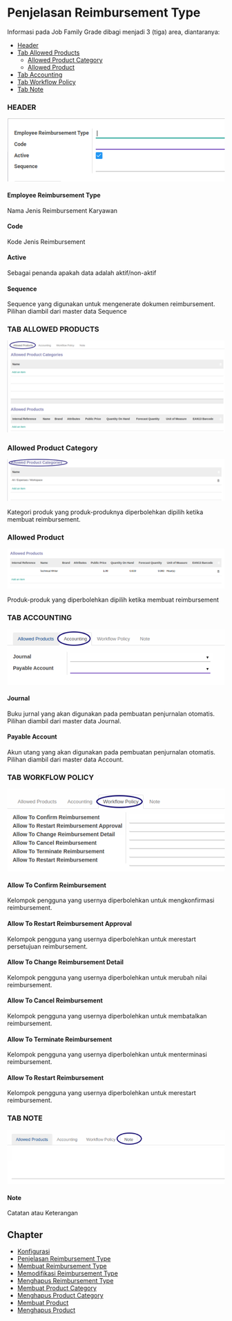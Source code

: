 # Penjelasan Reimbursement Type


Informasi pada Job Family Grade dibagi menjadi 3 (tiga) area, diantaranya:

* [Header](#bagian-header)
* [Tab Allowed Products](#tab-allowed-product)
    * [Allowed Product Category](#tab-tab-allowed-product-category)
    * [Allowed Product](#tab-tab-allowed-product)
* [Tab Accounting](#tab-accounting)
* [Tab Workflow Policy](#tab-workflow-policy)
* [Tab Note](#tab-note)

### <a name="bagian-header">HEADER</a>

![](../../img/reimbursement-type/header.png)

#### <a name="field-name">Employee Reimbursement Type</a>

Nama Jenis Reimbursement Karyawan

#### <a name="field-code">Code</a>

Kode Jenis Reimbursement

#### <a name="field-active">Active</a>

Sebagai penanda apakah data adalah aktif/non-aktif

#### <a name="field-sequence">Sequence</a>

Sequence yang digunakan untuk mengenerate dokumen reimbursement. Pilihan diambil dari master data Sequence

### <a name="tab-allowed-product">TAB ALLOWED PRODUCTS</a>

![](../../img/reimbursement-type/tab-allowed-products.png)

### <a name="tab-tab-allowed-product-category">Allowed Product Category</a>

![](../../img/reimbursement-type/tab-tab-allowed-product-category.png)

Kategori produk yang produk-produknya diperbolehkan dipilih ketika membuat reimbursement.

### <a name="tab-tab-allowed-product">Allowed Product</a>

![](../../img/reimbursement-type/tab-tab-allowed-product.png)

Produk-produk yang diperbolehkan dipilih ketika membuat reimbursement

### <a name="tab-accounting">TAB ACCOUNTING</a>

![](../../img/reimbursement-type/tab-accounting.png)

#### <a name="field-journal">Journal</a>

Buku jurnal yang akan digunakan pada pembuatan penjurnalan otomatis. Pilihan diambil dari master data Journal.

#### <a name="field-payable-account">Payable Account</a>

Akun utang yang akan digunakan pada pembuatan penjurnalan otomatis. Pilihan diambil dari master data Account.

### <a name="tab-workflow-policy">TAB WORKFLOW POLICY</a>

![](../../img/reimbursement-type/tab-workflow-policy.png)

#### <a name="field-confirm">Allow To Confirm Reimbursement</a>

Kelompok pengguna yang usernya diperbolehkan untuk mengkonfirmasi reimbursement.

#### <a name="field-restart-approval">Allow To Restart Reimbursement Approval</a>

Kelompok pengguna yang usernya diperbolehkan untuk merestart persetujuan reimbursement.

#### <a name="field-change">Allow To Change Reimbursement Detail</a>

Kelompok pengguna yang usernya diperbolehkan untuk merubah nilai reimbursement.

#### <a name="field-cancel">Allow To Cancel Reimbursement</a>

Kelompok pengguna yang usernya diperbolehkan untuk membatalkan reimbursement.

#### <a name="field-terminate">Allow To Terminate Reimbursement</a>

Kelompok pengguna yang usernya diperbolehkan untuk menterminasi reimbursement.

#### <a name="field-restart">Allow To Restart Reimbursement</a>

Kelompok pengguna yang usernya diperbolehkan untuk merestart reimbursement.

### <a name="tab-note">TAB NOTE</a>

![](../../img/reimbursement-type/tab-note.png)

#### <a name="field-note">Note</a>

Catatan atau Keterangan

## Chapter
- [Konfigurasi](../../konfigurasi.md)
- [Penjelasan Reimbursement Type](./penjelasan.md)
- [Membuat Reimbursement Type](./membuat.md)
- [Memodifikasi Reimbursement Type](./memodifikasi.md)
- [Menghapus Reimbursement Type](./menghapus.md)
- [Membuat Product Category](./membuat-product-category.md)
- [Menghapus Product Category](./menghapus-product-category.md)
- [Membuat Product](./membuat-product.md)
- [Menghapus Product](./menghapus-product.md)
